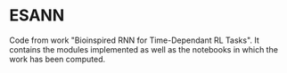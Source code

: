 # ESANN
Code from work "Bioinspired RNN for Time-Dependant RL Tasks". It contains the modules implemented as well as the notebooks in which the work has been computed.
